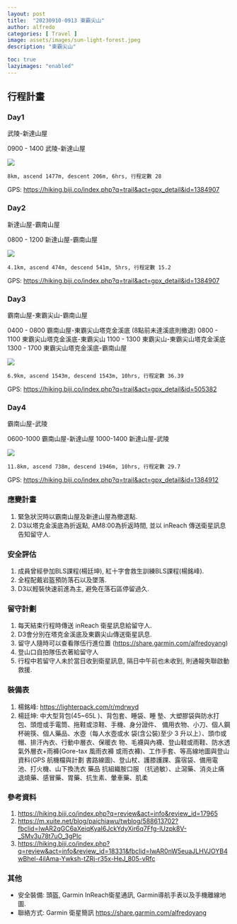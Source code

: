 ```yaml
---
layout: post
title:  "20230910-0913 東霸尖山"
author: alfredo
categories: [ Travel ]
image: assets/images/sun-light-forest.jpeg
description: "東霸尖山"

toc: true
lazyimages: "enabled"
---
```


## 行程計畫

### Day1
武陵-新達山屋

0900 - 1400 武陵-新達山屋

![](https://i.imgur.com/XqUjmf9.png)

    8km, ascend 1477m, descent 206m, 6hrs, 行程定數 28

GPS: https://hiking.biji.co/index.php?q=trail&act=gpx_detail&id=1384907


### Day2
新達山屋-霸南山屋

0800 - 1200 新達山屋-霸南山屋

![](https://i.imgur.com/eIZW2lo.png)

    4.1km, ascend 474m, descend 541m, 5hrs, 行程定數 15.2
    
GPS: https://hiking.biji.co/index.php?q=trail&act=gpx_detail&id=1384907

### Day3
霸南山屋-東霸尖山-霸南山屋

0400 - 0800 霸南山屋-東霸尖山塔克金溪底 (8點前未達溪底則撤退)
0800 - 1100 東霸尖山塔克金溪底-東霸尖山
1100 - 1300 東霸尖山-東霸尖山塔克金溪底
1300 - 1700 東霸尖山塔克金溪底-霸南山屋


![](https://i.imgur.com/OTGQviz.png)

    6.9km, ascend 1543m, descend 1543m, 10hrs, 行程定數 36.39
GPS: https://hiking.biji.co/index.php?q=trail&act=gpx_detail&id=505382

### Day4
霸南山屋-武陵

0600-1000 霸南山屋-新達山屋
1000-1400 新達山屋-武陵

![](https://i.imgur.com/Rs1ElPC.png)

    11.8km, ascend 738m, descend 1946m, 10hrs, 行程定數 29.7
GPS: https://hiking.biji.co/index.php?q=trail&act=gpx_detail&id=1384912

### 應變計畫 
1. 緊急狀況時以霸南山屋及新達山屋為撤退點.
2. D3以塔克金溪底為折返點, AM8:00為折返時間, 並以 inReach 傳送衛星訊息告知留守人.

### 安全評估
1. 成員曾經參加BLS課程(楊廷坤), 紅十字會救生訓練BLS課程(楊銘峰).
2. 全程配戴岩盔預防落石以及墜落.
3. D3以輕裝快速前進為主, 避免在落石區停留過久.

### 留守計劃
1. 每天結束行程時傳送 inReach 衛星訊息給留守人.
2. D3會分別在塔克金溪底及東霸尖山傳送衛星訊息.
3. 留守人隨時可以查看隊伍行進位置 (https://share.garmin.com/alfredoyang)
4. 登山口自拍隊伍衣著給留守人
5. 行程中若留守人未於當日收到衛星訊息, 隔日中午前也未收到, 則通報失聯啟動救援.

### 裝備表
1. 楊銘峰: https://lighterpack.com/r/mdrwyd
2. 楊廷坤:
    中大型背包(45~65L )、背包套、睡袋、睡
墊、大塑膠袋與防水打包、頭燈或手電筒、拖鞋或涼鞋、手機、身分證件、
備用衣物、小刀、個人鋼杯碗筷、個人藥品、水壺（每人水壺或水
袋(含公裝)至少 3 升以上）、頭巾或帽、排汗內衣、行動中層衣、保暖衣
物、毛襪與內襪、登山鞋或雨鞋、防水透氣外層衣+雨褲(Gore-tax 風雨衣褲
或雨衣褲)、工作手套、等高線地圖與登山資料(GPS 航機檔與計劃
書路線圖)、登山杖、護膝護踝、露宿袋、備用電池、打火機、山下換洗衣
藥品
抗組織胺口服 （抗過敏）、止瀉藥、消炎止痛退燒藥、感冒藥、胃藥、抗生素、暈車藥、肌柔

### 參考資料
1. https://hiking.biji.co/index.php?q=review&act=info&review_id=17965
2. https://m.xuite.net/blog/paichiawu/twblog/588613702?fbclid=IwAR2qGC6aXeiqKyaI6JckYdyXir6q7Ffg-lUzpk8V-_SMv3u78t7uO_3gPIc
3. https://hiking.biji.co/index.php?q=review&act=info&review_id=18331&fbclid=IwAR0nW5euaJLHVJOYB4wBhel-4ilAma-Ywksh-tZRj-r35x-HeJ_805-vRfc

### 其他
- 安全裝備: 頭盔, Garmin InReach衛星通訊, Garmin導航手表以及手機離線地圖.  
- 聯絡方式: Garmin 衛星簡訊 https://share.garmin.com/alfredoyang  

